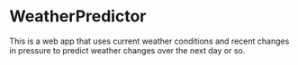 # WeatherPredictor

This is a web app that uses current weather conditions and recent changes in pressure to predict weather changes over the next day or so.
